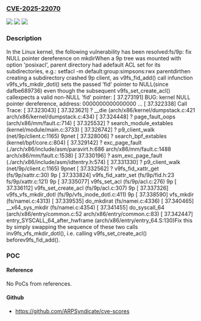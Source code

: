 ### [CVE-2025-22070](https://cve.mitre.org/cgi-bin/cvename.cgi?name=CVE-2025-22070)
![](https://img.shields.io/static/v1?label=Product&message=Linux&color=blue)
![](https://img.shields.io/static/v1?label=Version&message=dafbe689736f62c696ac64809b17bdc752cfbe76%3C%208522051c58d68146b93e8a5ba9987e83b3d64e7b%20&color=brighgreen)
![](https://img.shields.io/static/v1?label=Vulnerability&message=n%2Fa&color=brighgreen)

### Description

In the Linux kernel, the following vulnerability has been resolved:fs/9p: fix NULL pointer dereference on mkdirWhen a 9p tree was mounted with option 'posixacl', parent directory had adefault ACL set for its subdirectories, e.g.:  setfacl -m default:group:simpsons:rwx parentdirthen creating a subdirectory crashed 9p client, as v9fs_fid_add() call infunction v9fs_vfs_mkdir_dotl() sets the passed 'fid' pointer to NULL(since dafbe689736) even though the subsequent v9fs_set_create_acl() callexpects a valid non-NULL 'fid' pointer:  [   37.273191] BUG: kernel NULL pointer dereference, address: 0000000000000000  ...  [   37.322338] Call Trace:  [   37.323043]  <TASK>  [   37.323621] ? __die (arch/x86/kernel/dumpstack.c:421 arch/x86/kernel/dumpstack.c:434)  [   37.324448] ? page_fault_oops (arch/x86/mm/fault.c:714)  [   37.325532] ? search_module_extables (kernel/module/main.c:3733)  [   37.326742] ? p9_client_walk (net/9p/client.c:1165) 9pnet  [   37.328006] ? search_bpf_extables (kernel/bpf/core.c:804)  [   37.329142] ? exc_page_fault (./arch/x86/include/asm/paravirt.h:686 arch/x86/mm/fault.c:1488 arch/x86/mm/fault.c:1538)  [   37.330196] ? asm_exc_page_fault (./arch/x86/include/asm/idtentry.h:574)  [   37.331330] ? p9_client_walk (net/9p/client.c:1165) 9pnet  [   37.332562] ? v9fs_fid_xattr_get (fs/9p/xattr.c:30) 9p  [   37.333824] v9fs_fid_xattr_set (fs/9p/fid.h:23 fs/9p/xattr.c:121) 9p  [   37.335077] v9fs_set_acl (fs/9p/acl.c:276) 9p  [   37.336112] v9fs_set_create_acl (fs/9p/acl.c:307) 9p  [   37.337326] v9fs_vfs_mkdir_dotl (fs/9p/vfs_inode_dotl.c:411) 9p  [   37.338590] vfs_mkdir (fs/namei.c:4313)  [   37.339535] do_mkdirat (fs/namei.c:4336)  [   37.340465] __x64_sys_mkdir (fs/namei.c:4354)  [   37.341455] do_syscall_64 (arch/x86/entry/common.c:52 arch/x86/entry/common.c:83)  [   37.342447] entry_SYSCALL_64_after_hwframe (arch/x86/entry/entry_64.S:130)Fix this by simply swapping the sequence of these two calls inv9fs_vfs_mkdir_dotl(), i.e. calling v9fs_set_create_acl() beforev9fs_fid_add().

### POC

#### Reference
No PoCs from references.

#### Github
- https://github.com/ARPSyndicate/cve-scores

